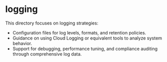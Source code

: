 ﻿# logging

This directory focuses on logging strategies:

- Configuration files for log levels, formats, and retention policies.
- Guidance on using Cloud Logging or equivalent tools to analyze system behavior.
- Support for debugging, performance tuning, and compliance auditing through comprehensive log data.
